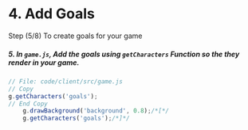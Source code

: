 # 4. Add Goals

Step (5/8) To create goals for your game

##### 5. In `game.js`, Add the goals using `getCharacters` Function so the they render in your game.

```javascript
// File: code/client/src/game.js
// Copy
g.getCharacters('goals');
// End Copy
	g.drawBackground('background', 0.8);/*[*/
	g.getCharacters('goals');/*]*/
```
